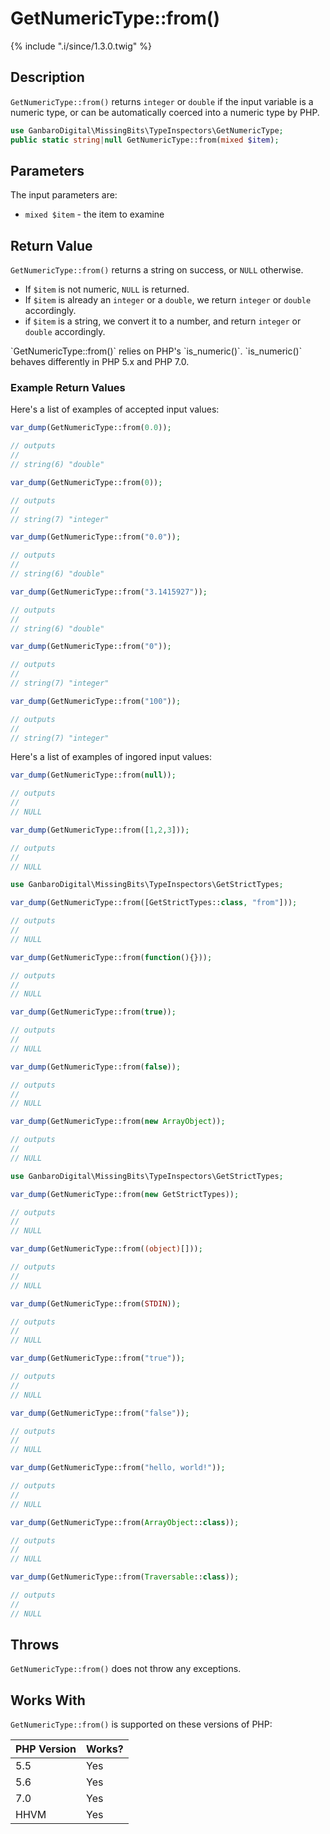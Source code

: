 # GetNumericType::from()

{% include ".i/since/1.3.0.twig" %}

## Description

`GetNumericType::from()` returns `integer` or `double` if the input variable is a numeric type, or can be automatically coerced into a numeric type by PHP.

```php
use GanbaroDigital\MissingBits\TypeInspectors\GetNumericType;
public static string|null GetNumericType::from(mixed $item);
```

## Parameters

The input parameters are:

- `mixed $item` - the item to examine

## Return Value

`GetNumericType::from()` returns a string on success, or `NULL` otherwise.

* If `$item` is not numeric, `NULL` is returned.
* If `$item` is already an `integer` or a `double`, we return `integer` or `double` accordingly.
* if `$item` is a string, we convert it to a number, and return `integer` or `double` accordingly.

<div class="callout warning" markdown="1">
`GetNumericType::from()` relies on PHP's `is_numeric()`. `is_numeric()` behaves differently in PHP 5.x and PHP 7.0.
</div>

### Example Return Values

Here's a list of examples of accepted input values:

```php
var_dump(GetNumericType::from(0.0));

// outputs
//
// string(6) "double"
```

```php
var_dump(GetNumericType::from(0));

// outputs
//
// string(7) "integer"
```

```php
var_dump(GetNumericType::from("0.0"));

// outputs
//
// string(6) "double"
```

```php
var_dump(GetNumericType::from("3.1415927"));

// outputs
//
// string(6) "double"
```

```php
var_dump(GetNumericType::from("0"));

// outputs
//
// string(7) "integer"
```

```php
var_dump(GetNumericType::from("100"));

// outputs
//
// string(7) "integer"
```

Here's a list of examples of ingored input values:

```php
var_dump(GetNumericType::from(null));

// outputs
//
// NULL
```

```php
var_dump(GetNumericType::from([1,2,3]));

// outputs
//
// NULL
```

```php
use GanbaroDigital\MissingBits\TypeInspectors\GetStrictTypes;

var_dump(GetNumericType::from([GetStrictTypes::class, "from"]));

// outputs
//
// NULL
```

```php
var_dump(GetNumericType::from(function(){}));

// outputs
//
// NULL
```

```php
var_dump(GetNumericType::from(true));

// outputs
//
// NULL
```

```php
var_dump(GetNumericType::from(false));

// outputs
//
// NULL
```

```php
var_dump(GetNumericType::from(new ArrayObject));

// outputs
//
// NULL
```

```php
use GanbaroDigital\MissingBits\TypeInspectors\GetStrictTypes;

var_dump(GetNumericType::from(new GetStrictTypes));

// outputs
//
// NULL
```

```php
var_dump(GetNumericType::from((object)[]));

// outputs
//
// NULL
```

```php
var_dump(GetNumericType::from(STDIN));

// outputs
//
// NULL
```

```php
var_dump(GetNumericType::from("true"));

// outputs
//
// NULL
```

```php
var_dump(GetNumericType::from("false"));

// outputs
//
// NULL
```

```php
var_dump(GetNumericType::from("hello, world!"));

// outputs
//
// NULL
```

```php
var_dump(GetNumericType::from(ArrayObject::class));

// outputs
//
// NULL
```

```php
var_dump(GetNumericType::from(Traversable::class));

// outputs
//
// NULL
```

## Throws

`GetNumericType::from()` does not throw any exceptions.

## Works With

`GetNumericType::from()` is supported on these versions of PHP:

PHP Version | Works?
------------|-------
5.5 | Yes
5.6 | Yes
7.0 | Yes
HHVM | Yes
